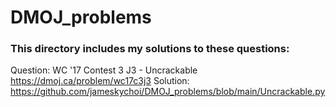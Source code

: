 # DMOJ_problems

### This directory includes my solutions to these questions:
Question: WC '17 Contest 3 J3 - Uncrackable https://dmoj.ca/problem/wc17c3j3
Solution: https://github.com/jameskychoi/DMOJ_problems/blob/main/Uncrackable.py
